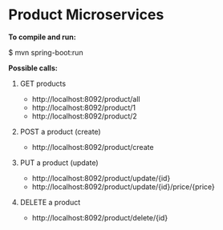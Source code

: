 # Product Microservices

__To compile and run:__

$ mvn spring-boot:run


__Possible calls:__

1. GET products
	- http://localhost:8092/product/all
	- http://localhost:8092/product/1
	- http://localhost:8092/product/2

2. POST a product (create)
	- http://localhost:8092/product/create

3. PUT a product (update)
    - http://localhost:8092/product/update/{id}
   	- http://localhost:8092/product/update/{id}/price/{price}

4. DELETE a product
   	- http://localhost:8092/product/delete/{id}
